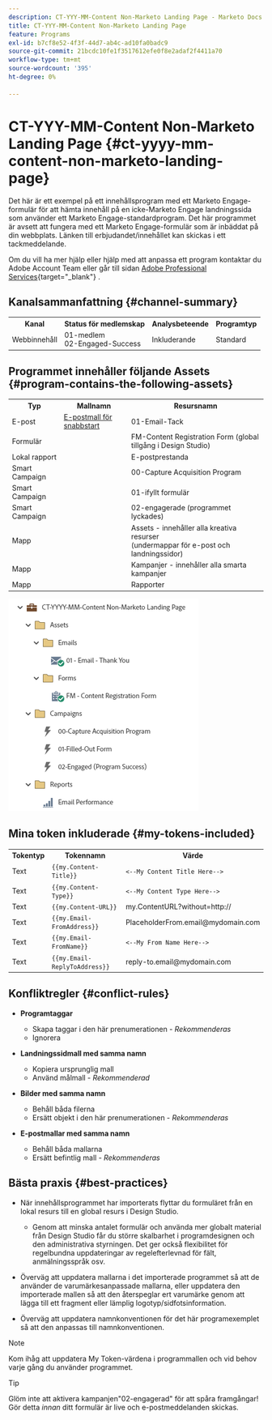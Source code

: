 ```yaml
---
description: CT-YYY-MM-Content Non-Marketo Landing Page - Marketo Docs - Product Documentation
title: CT-YYY-MM-Content Non-Marketo Landing Page
feature: Programs
exl-id: b7cf8e52-4f3f-44d7-ab4c-ad10fa0badc9
source-git-commit: 21bcdc10fe1f3517612efe0f8e2adaf2f4411a70
workflow-type: tm+mt
source-wordcount: '395'
ht-degree: 0%

---
```


# CT-YYY-MM-Content Non-Marketo Landing Page {#ct-yyyy-mm-content-non-marketo-landing-page}

Det här är ett exempel på ett innehållsprogram med ett Marketo Engage-formulär för att hämta innehåll på en icke-Marketo Engage landningssida som använder ett Marketo Engage-standardprogram. Det här programmet är avsett att fungera med ett Marketo Engage-formulär som är inbäddat på din webbplats. Länken till erbjudandet/innehållet kan skickas i ett tackmeddelande.

Om du vill ha mer hjälp eller hjälp med att anpassa ett program kontaktar du Adobe Account Team eller går till sidan [Adobe Professional Services](https://business.adobe.com/customers/consulting-services/main.html){target="_blank"} .

## Kanalsammanfattning {#channel-summary}

<table style="table-layout:auto">
 <tbody>
  <tr>
   <th>Kanal</th>
   <th>Status för medlemskap</th>
   <th>Analysbeteende</th>
   <th>Programtyp</th>
  </tr>
  <tr>
   <td>Webbinnehåll</td>
   <td>01-medlem
<br/>02-Engaged-Success</td>
   <td>Inkluderande</td>
   <td>Standard</td>
  </tr>
 </tbody>
</table>

## Programmet innehåller följande Assets {#program-contains-the-following-assets}

<table style="table-layout:auto">
 <tbody>
  <tr>
   <th>Typ</th>
   <th>Mallnamn</th>
   <th>Resursnamn</th>
  </tr>
  <tr>
   <td>E-post</td>
   <td><a href="/help/marketo/product-docs/core-marketo-concepts/programs/program-library/quick-start-email-template.md" target="_blank">E-postmall för snabbstart</a></td>
   <td>01-Email-Tack</td>
  </tr>
  <tr>
   <td>Formulär</td>
   <td> </td>
   <td>FM-Content Registration Form (global tillgång i Design Studio)</td>
  </tr>
  <tr>
   <td>Lokal rapport</td>
   <td> </td>
   <td>E-postprestanda</td>
  </tr>
  <tr>
   <td>Smart Campaign</td>
   <td> </td>
   <td>00-Capture Acquisition Program</td>
  </tr>
  <tr>
   <td>Smart Campaign</td>
   <td> </td>
   <td>01-ifyllt formulär</td>
  </tr>
  <tr>
   <td>Smart Campaign</td>
   <td> </td>
   <td>02-engagerade (programmet lyckades)</td>
  </tr>
  <tr>
   <td>Mapp</td>
   <td> </td>
   <td>Assets - innehåller alla kreativa resurser
<br/>(undermappar för e-post och landningssidor)  </td>
  </tr>
  <tr>
   <td>Mapp</td>
   <td> </td>
   <td>Kampanjer - innehåller alla smarta kampanjer</td>
  </tr>
  <tr>
   <td>Mapp</td>
   <td> </td>
   <td>Rapporter</td>
  </tr>
 </tbody>
</table>

![](assets/ct-yyyy-mm-content-non-marketo-landing-page-1.png)

## Mina token inkluderade {#my-tokens-included}

<table style="table-layout:auto">
 <tbody>
  <tr>
   <th>Tokentyp</th>
   <th>Tokennamn</th>
   <th>Värde</th>
  </tr>
  <tr>
   <td>Text</td>
   <td><code>{{my.Content-Title}}</code></td>
   <td><code><--My Content Title Here--></code></td>
  </tr>
  <tr>
   <td>Text</td>
   <td><code>{{my.Content-Type}}</code></td>
   <td><code><--My Content Type Here--></code></td>
  </tr>
  <tr>
   <td>Text</td>
   <td><code>{{my.Content-URL}}</code></td>
   <td>my.ContentURL?without=http://</td>
  </tr>
  <tr>
   <td>Text</td>
   <td><code>{{my.Email-FromAddress}}</code></td>
   <td>PlaceholderFrom.email@mydomain.com</td>
  </tr>
  <tr>
   <td>Text</td>
   <td><code>{{my.Email-FromName}}</code></td>
   <td><code><--My From Name Here--></code></td>
  </tr>
  <tr>
   <td>Text</td>
   <td><code>{{my.Email-ReplyToAddress}}</code></td>
   <td>reply-to.email@mydomain.com</td>
  </tr>
 </tbody>
</table>

## Konfliktregler {#conflict-rules}

* **Programtaggar**
   * Skapa taggar i den här prenumerationen - _Rekommenderas_
   * Ignorera

* **Landningssidmall med samma namn**
   * Kopiera ursprunglig mall
   * Använd målmall - _Rekommenderad_

* **Bilder med samma namn**
   * Behåll båda filerna
   * Ersätt objekt i den här prenumerationen - _Rekommenderas_

* **E-postmallar med samma namn**
   * Behåll båda mallarna
   * Ersätt befintlig mall - _Rekommenderas_

## Bästa praxis {#best-practices}

* När innehållsprogrammet har importerats flyttar du formuläret från en lokal resurs till en global resurs i Design Studio.
   * Genom att minska antalet formulär och använda mer globalt material från Design Studio får du större skalbarhet i programdesignen och den administrativa styrningen. Det ger också flexibilitet för regelbundna uppdateringar av regelefterlevnad för fält, anmälningsspråk osv.

* Överväg att uppdatera mallarna i det importerade programmet så att de använder de varumärkesanpassade mallarna, eller uppdatera den importerade mallen så att den återspeglar ert varumärke genom att lägga till ett fragment eller lämplig logotyp/sidfotsinformation.

* Överväg att uppdatera namnkonventionen för det här programexemplet så att den anpassas till namnkonventionen.

>[!NOTE]
>
>Kom ihåg att uppdatera My Token-värdena i programmallen och vid behov varje gång du använder programmet.

>[!TIP]
>
>Glöm inte att aktivera kampanjen&quot;02-engagerad&quot; för att spåra framgångar! Gör detta _innan_ ditt formulär är live och e-postmeddelanden skickas.
